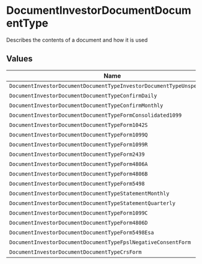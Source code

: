 # DocumentInvestorDocumentDocumentType

Describes the contents of a document and how it is used


## Values

| Name                                                                  | Value                                                                 |
| --------------------------------------------------------------------- | --------------------------------------------------------------------- |
| `DocumentInvestorDocumentDocumentTypeInvestorDocumentTypeUnspecified` | INVESTOR_DOCUMENT_TYPE_UNSPECIFIED                                    |
| `DocumentInvestorDocumentDocumentTypeConfirmDaily`                    | CONFIRM_DAILY                                                         |
| `DocumentInvestorDocumentDocumentTypeConfirmMonthly`                  | CONFIRM_MONTHLY                                                       |
| `DocumentInvestorDocumentDocumentTypeFormConsolidated1099`            | FORM_CONSOLIDATED_1099                                                |
| `DocumentInvestorDocumentDocumentTypeForm1042S`                       | FORM_1042_S                                                           |
| `DocumentInvestorDocumentDocumentTypeForm1099Q`                       | FORM_1099_Q                                                           |
| `DocumentInvestorDocumentDocumentTypeForm1099R`                       | FORM_1099_R                                                           |
| `DocumentInvestorDocumentDocumentTypeForm2439`                        | FORM_2439                                                             |
| `DocumentInvestorDocumentDocumentTypeForm4806A`                       | FORM_480_6A                                                           |
| `DocumentInvestorDocumentDocumentTypeForm4806B`                       | FORM_480_6B                                                           |
| `DocumentInvestorDocumentDocumentTypeForm5498`                        | FORM_5498                                                             |
| `DocumentInvestorDocumentDocumentTypeStatementMonthly`                | STATEMENT_MONTHLY                                                     |
| `DocumentInvestorDocumentDocumentTypeStatementQuarterly`              | STATEMENT_QUARTERLY                                                   |
| `DocumentInvestorDocumentDocumentTypeForm1099C`                       | FORM_1099_C                                                           |
| `DocumentInvestorDocumentDocumentTypeForm4806D`                       | FORM_480_6D                                                           |
| `DocumentInvestorDocumentDocumentTypeForm5498Esa`                     | FORM_5498_ESA                                                         |
| `DocumentInvestorDocumentDocumentTypeFpslNegativeConsentForm`         | FPSL_NEGATIVE_CONSENT_FORM                                            |
| `DocumentInvestorDocumentDocumentTypeCrsForm`                         | CRS_FORM                                                              |